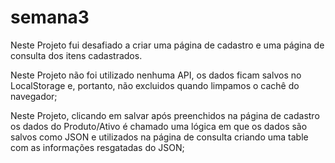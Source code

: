 # semana3

Neste Projeto fui desafiado a criar uma página de cadastro e uma página de consulta dos itens cadastrados.

Neste Projeto não foi utilizado nenhuma API, os dados ficam salvos no LocalStorage e, portanto, não excluidos quando limpamos o cachê do navegador;

Neste Projeto, clicando em salvar após preenchidos na página de cadastro os dados do Produto/Ativo é chamado uma lógica em que os dados são salvos como JSON e utilizados na página de consulta
criando uma table com as informações resgatadas do JSON;
